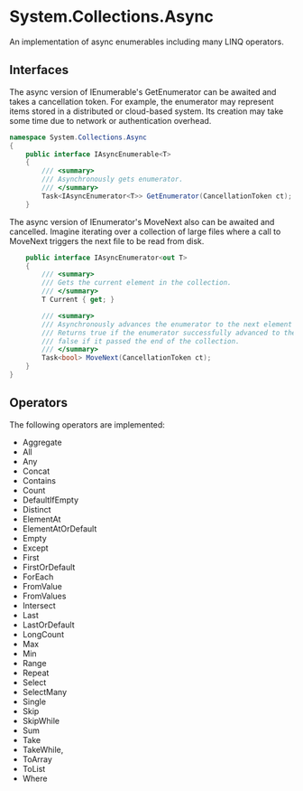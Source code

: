 # System.Collections.Async

An implementation of async enumerables including many LINQ operators.

## Interfaces
The async version of IEnumerable's GetEnumerator can be awaited and takes a cancellation token.
For example, the enumerator may represent items stored in a distributed or cloud-based system.
Its creation may take some time due to network or authentication overhead.
```c#
namespace System.Collections.Async
{
    public interface IAsyncEnumerable<T>
    {
        /// <summary>
        /// Asynchronously gets enumerator.
        /// </summary>
        Task<IAsyncEnumerator<T>> GetEnumerator(CancellationToken ct);
    }
```
The async version of IEnumerator's MoveNext also can be awaited and cancelled.
Imagine iterating over a collection of large files where a call to MoveNext triggers the next file to be read from disk.

```c#
    public interface IAsyncEnumerator<out T>
    {
        /// <summary>
        /// Gets the current element in the collection.
        /// </summary>
        T Current { get; }

        /// <summary>
        /// Asynchronously advances the enumerator to the next element of the collection.
        /// Returns true if the enumerator successfully advanced to the next element;
        /// false if it passed the end of the collection.
        /// </summary>
        Task<bool> MoveNext(CancellationToken ct);
    }
}
```

## Operators
The following operators are implemented:
* Aggregate
* All
* Any
* Concat
* Contains
* Count
* DefaultIfEmpty
* Distinct
* ElementAt
* ElementAtOrDefault
* Empty
* Except
* First
* FirstOrDefault
* ForEach
* FromValue
* FromValues
* Intersect
* Last
* LastOrDefault
* LongCount
* Max
* Min
* Range
* Repeat
* Select
* SelectMany
* Single
* Skip
* SkipWhile
* Sum
* Take
* TakeWhile,
* ToArray
* ToList
* Where

